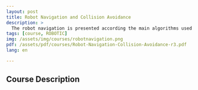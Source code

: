 ```yaml
---
layout: post
title: Robot Navigation and Collision Avoidance
description: >
  The robot navigation is presented according the main algorithms used today. Associated features like configuration space, nature of navigation and usages are also discussed
tags: [course, ROBOTIC]
img: /assets/img/courses/robotnavigation.png
pdf: /assets/pdf/courses/Robot-Navigation-Collision-Avoidance-r3.pdf
lang: en

---
```


## Course Description
